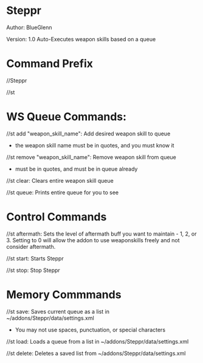 # Steppr
Author: BlueGlenn

Version: 1.0
Auto-Executes weapon skills based on a queue

# Command Prefix
//Steppr

//st

# WS Queue Commands:
//st add "weapon_skill_name": Add desired weapon skill to queue
  - the weapon skill name must be in quotes, and you must know it

//st remove "weapon_skill_name": Remove weapon skill from queue
  - must be in quotes, and must be in queue already

//st clear: Clears entire weapon skill queue

//st queue: Prints entire queue for you to see

# Control Commands
//st aftermath: Sets the level of aftermath buff you want to maintain - 1, 2, or 3.  Setting to 0 will allow the addon to use weaponskills freely and not consider aftermath.

//st start: Starts Steppr

//st stop: Stop Steppr

# Memory Commmands
//st save: Saves current queue as a list in ~/addons/Steppr/data/settings.xml
  - You may not use spaces, punctuation, or special characters

//st load: Loads a queue from a list in ~/addons/Steppr/data/settings.xml

//st delete: Deletes a saved list from ~/addons/Steppr/data/settings.xml
